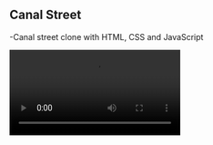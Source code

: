 ## Canal Street

-Canal street clone with HTML, CSS and JavaScript

<video src="https://user-images.githubusercontent.com/99580663/210126335-3a619865-945e-4f58-bd1a-418e224b02bb.mp4"> </video>

